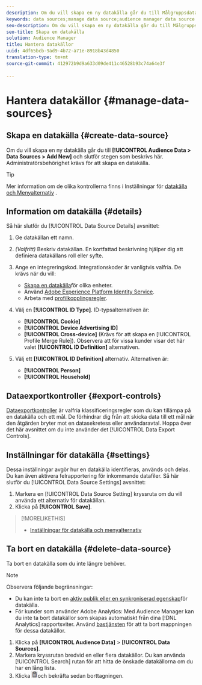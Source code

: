 ```yaml
---
description: Om du vill skapa en ny datakälla går du till Målgruppsdata > Datakällor > Lägg till ny och slutför stegen för varje avsnitt som beskrivs här. Administratörsbehörighet krävs för att skapa en datakälla.
keywords: data sources;manage data source;audience manager data source
seo-description: Om du vill skapa en ny datakälla går du till Målgruppsdata > Datakällor > Lägg till ny och slutför stegen för varje avsnitt som beskrivs här. Administratörsbehörighet krävs för att skapa en datakälla.
seo-title: Skapa en datakälla
solution: Audience Manager
title: Hantera datakällor
uuid: 4df65bcb-9ad9-4b72-a71e-8918b43d4850
translation-type: tm+mt
source-git-commit: 412972b9d9a633d09de411c46528b93c74a64e3f

---
```



# Hantera datakällor {#manage-data-sources}

## Skapa en datakälla {#create-data-source}

Om du vill skapa en ny datakälla går du till **[!UICONTROL Audience Data > Data Sources > Add New]** och slutför stegen som beskrivs här. Administratörsbehörighet krävs för att skapa en datakälla.

<!-- create-datasource.xml -->

>[!TIP]
>
>Mer information om de olika kontrollerna finns i Inställningar för [datakälla och Menyalternativ](../features/datasources-list-and-settings.md#settings-menu-options) .

## Information om datakälla {#details}

Så här slutför du [!UICONTROL Data Source Details] avsnittet:

1. Ge datakällan ett namn.
1. *(Valfritt)* Beskriv datakällan. En kortfattad beskrivning hjälper dig att definiera datakällans roll eller syfte.
1. Ange en integreringskod. Integrationskoder är vanligtvis valfria. De krävs när du vill:

   * [Skapa en datakälla](../features/profile-merge-rules/merge-rules-start.md#create-data-source)för olika enheter.
   * Använd [Adobe Experience Platform Identity Service](https://docs.adobe.com/content/help/en/id-service/using/home.html).
   * Arbeta med [profilkopplingsregler](../features/profile-merge-rules/merge-rules-start.md).

1. Välj en **[!UICONTROL ID Type]**. ID-typsalternativen är:

   * **[!UICONTROL Cookie]**
   * **[!UICONTROL Device Advertising ID]**
   * **[!UICONTROL Cross-device]** (Krävs för att skapa en [!UICONTROL Profile Merge Rule]). Observera att för vissa kunder visar det här valet **[!UICONTROL ID Definition]** alternativen.

1. Välj ett **[!UICONTROL ID Definition]** alternativ. Alternativen är:

   * **[!UICONTROL Person]**
   * **[!UICONTROL Household]**

## Dataexportkontroller {#export-controls}

[Dataexportkontroller](../features/data-export-controls.md) är valfria klassificeringsregler som du kan tillämpa på en datakälla och ett mål. De förhindrar dig från att skicka data till ett mål när den åtgärden bryter mot en datasekretess eller användaravtal. Hoppa över det här avsnittet om du inte använder det [!UICONTROL Data Export Controls].

## Inställningar för datakälla {#settings}

Dessa inställningar avgör hur en datakälla identifieras, används och delas. Du kan även aktivera felrapportering för inkommande datafiler. Så här slutför du [!UICONTROL Data Source Settings] avsnittet:

1. Markera en [!UICONTROL Data Source Setting] kryssruta om du vill använda ett alternativ för datakällan.
2. Klicka på **[!UICONTROL Save]**.

>[!MORELIKETHIS]
>
>* [Inställningar för datakälla och menyalternativ](../features/datasources-list-and-settings.md#settings-menu-options)


## Ta bort en datakälla {#delete-data-source}

<!-- t_datasource_delete.xml -->

Ta bort en datakälla som du inte längre behöver.

>[!NOTE]
>
>Observera följande begränsningar:
>
>* Du kan inte ta bort en [aktiv publik eller en synkroniserad egenskap](../features/traits/client-activity-synced-audience-traits.md)för datakälla.
>* För kunder som använder Adobe Analytics: Med Audience Manager kan du inte ta bort datakällor som skapas automatiskt från dina [!DNL Analytics] rapportsviter. Använd [bastjänsten](https://docs.adobe.com/content/help/en/core-services/interface/about-core-services/core-services-landing.html) för att ta bort mappningen för dessa datakällor.


1. Klicka på **[!UICONTROL Audience Data]** > **[!UICONTROL Data Sources]**.
1. Markera kryssrutan bredvid en eller flera datakällor.
Du kan använda [!UICONTROL Search] rutan för att hitta de önskade datakällorna om du har en lång lista.
1. Klicka ![](assets/icon_trash.png)och bekräfta sedan borttagningen.